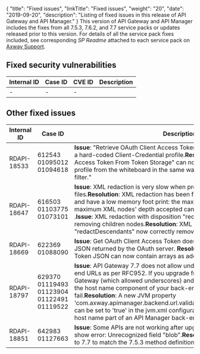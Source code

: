 {
"title": "Fixed issues",
  "linkTitle": "Fixed issues",
  "weight": "20",
  "date": "2019-09-20",
  "description": "Listing of fixed issues in this release of API Gateway and API Manager."
}
This version of API Gateway and API Manager includes the fixes from all 7.5.3, 7.6.2, and 7.7 service packs or updates released prior to this version. For details of all the service pack fixes included, see corresponding _SP Readme_ attached to each service pack on [Axway Support](https://support.axway.com).

## Fixed security vulnerabilities

| Internal ID | Case ID                      | CVE ID | Description                                                                                                                                                                                                                                                                                                                                                                                                                                                    |
| ----------- | ---------------------------- | ------ | -------------------------------------------------------------------------------------------------------------------------------------------------------------------------------------------------------------------------------------------------------------------------------------------------------------------------------------------------------------------------------------------------------------------------------------------------------------- |
| - | -                                           | -                                                                                                                                                                                                                                                                                                                                                                                                                                                                                                                                                  |


## Other fixed issues

| Internal ID | Case ID                                           | Description                                                                                                                                                                                                                                                                                                                                                                                                                                                                                                                                                                                                                                                                                                      |
| ----------- | ------------------------------------------------- | ---------------------------------------------------------------------------------------------------------------------------------------------------------------------------------------------------------------------------------------------------------------------------------------------------------------------------------------------------------------------------------------------------------------------------------------------------------------------------------------------------------------------------------------------------------------------------------------------------------------------------------------------------------------------------------------------------------------- |
| RDAPI-18533|612543 01095012 01094618                            |**Issue**: "Retrieve OAuth Client Access Token From Token Storage" requires a hard-coded Client-Credential profile.**Resolution**:"Retrieve OAuth Client Access Token From Token Storage" can now read the Client-Credential profile from the whiteboard in the same way as "Get OAuth Access Token" filter."
| RDAPI-18647|616503 01103775 01073101                            |**Issue**: XML redaction is very slow when processing large XML files.**Resolution**: XML redaction has been fully re-written to be performant and have a low memory foot print: the maximum memory size and the maximum XML nodes' depth accepted can be controlled using properties <XMLRedactor maxBufferSize="32768" maxDepth="1024">.**Issue**: XML redaction with disposition "redactDescendants" is only removing children nodes.**Resolution**: XML redaction with disposition "redactDescendants" now correctly removes both text and children nodes.
| RDAPI-18669|622369 01088090                                      |**Issue**: Get OAuth Client Access Token doesn't handle array data on the JSON returned by the OAuth server. **Resolution**: OAuth Client Access Token JSON can now contain arrays as additional information.
| RDAPI-18797|629370 01119493 01123904 01122491 01119522            |**Issue**: API Gateway 7.7 does not allow underscores in API Manager back-end URLs as per RFC952. If you upgrade from an earlier version of API Gateway (which allowed underscores) and you are using underscores in the host name component of your back-end URLs, calls to these APIs will fail.**Resolution**: A new JVM property 'com.axway.apimanager.backend.url.validation.hostname.allowunderscore' can be set to 'true' in the jvm.xml configuration to allow underscores in the host name part of an API Manager back-end URL.
| RDAPI-18851|642983 01127663                                       |**Issue**: Some APIs are not working after upgrade from 7.5.3 to 7.7 and logs show error: Unrecognized field "blob".**Resolution**: Field "blob" was added to 7.7 to match the 7.5.3 method definition.|
